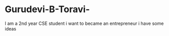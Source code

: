 # Gurudevi-B-Toravi-
I am a 2nd year CSE student 
i want to became an entrepreneur 
i have some ideas
